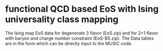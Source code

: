 # functional QCD based EoS with Ising universality class mapping
The Ising map EoS data for degenerate 3 flavor (EoS.zip) and for 2+1 flavor with baryon and charge number constraint (EoS-BS.zip).
The Data tables are in the form which can be directly input to the MUSIC code.

